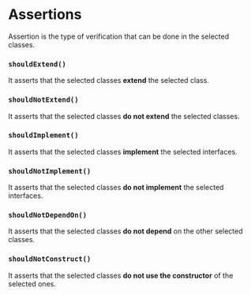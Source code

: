 # Assertions

Assertion is the type of verification that can be done in the selected classes.

### `shouldExtend()`
It asserts that the selected classes **extend** the selected class.

### `shouldNotExtend()`
It asserts that the selected classes **do not extend** the selected classes.

### `shouldImplement()`
It asserts that the selected classes **implement** the selected interfaces.

### `shouldNotImplement()`
It asserts that the selected classes **do not implement** the selected interfaces.

### `shouldNotDependOn()`
It asserts that the selected classes **do not depend** on the other selected classes.

### `shouldNotConstruct()`
It asserts that the selected classes **do not use the constructor** of the selected ones.
